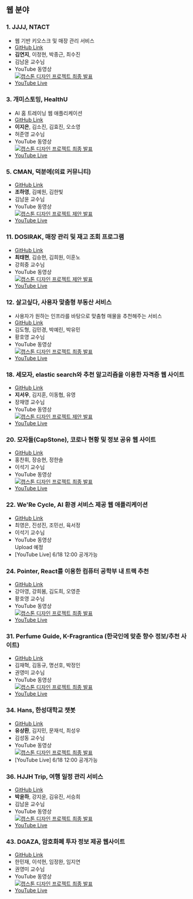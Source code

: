 ## 웹 분야

### 1. JJJJ, NTACT
- 웹 기반 키오스크 및 매장 관리 서비스
- [GitHub Link](https://github.com/coding-Benny/NTACT#readme)
- **김연지**, 이정현, 박종근, 최수진
- 김남윤 교수님
- YouTube 동영상 <br>[![캡스톤 디자인 프로젝트 최종 발표](https://img.youtube.com/vi/Jv8nx1BdveI/0.jpg)](https://youtu.be/Jv8nx1BdveI)
- [YouTube Live](https://www.youtube.com/watch?v=gtd6_RQ6X_o)

### 3. 개미스토밍, HealthU
- AI 홈 트레이닝 웹 애플리케이션
- [GitHub Link](https://github.com/gaemistorming/Capstone-WEB)
- **이지은**, 김소진, 김효진, 오소영
- 허준영 교수님
- YouTube 동영상 <br>[![캡스톤 디자인 프로젝트 최종 발표](https://img.youtube.com/vi/ANM6FzPGNds/maxresdefault.jpg)](https://youtu.be/ANM6FzPGNds)
- [YouTube Live](https://youtu.be/spTkOeXQlGQ)

### 5. CMAN, 덕분에(의료 커뮤니티)
- [GitHub Link](https://github.com/equipoida/CapstoneFinal)
- **조하영**, 김예원, 김한빛
- 김남윤 교수님
- YouTube 동영상 <br>
[![캡스톤 디자인 프로젝트 제안 발표](https://img.youtube.com/vi/xTvoeX3piM0/0.jpg)](https://www.youtube.com/watch?v=xTvoeX3piM0)
- [YouTube Live](https://youtu.be/IcGPTcov_VA)

### 11. DOSIRAK, 매장 관리 및 재고 조회 프로그램
- [GitHub Link](https://github.com/gnssh606/DOSIRAK)
- **최태현**, 김승현, 김희원, 이훈노
- 강희중 교수님
- YouTube 동영상 <br>
[![캡스톤 디자인 프로젝트 제안 발표](https://img.youtube.com/vi/6YcokBnyOJM/0.jpg)](https://www.youtube.com/watch?v=6YcokBnyOJM)
- [YouTube Live](https://www.youtube.com/watch?v=GkqBfKvWj-Q)

### 12. 살고싶다, 사용자 맟춤형 부동산 서비스
- 사용자가 원하는 인프라를 바탕으로 맞춤형 매물을 추천해주는 서비스
- [GitHub Link](https://github.com/salgosipda/Salgosipda)
- 김도형, 김민경, 박예린, 박유민
- 황호영 교수님
- YouTube 동영상 <br> 
[![캡스톤 디자인 프로젝트 최종 발표](https://img.youtube.com/vi/f3Ml7c4RU4E/0.jpg)](https://youtu.be/f3Ml7c4RU4E)
- [YouTube Live]()

### 18. 세모자, elastic search와 추천 알고리즘을 이용한 자격증 웹 사이트
- [GitHub Link](https://github.com/hsu18/Capstone)
- **지서우**, 김지훈, 이동협, 유영
- 장재영 교수님
- YouTube 동영상 <br> 
[![캡스톤 디자인 프로젝트 제안 발표](https://img.youtube.com/vi/swleM4JLy-E/0.jpg)](https://www.youtube.com/watch?v=swleM4JLy-E)
- [YouTube Live](https://youtu.be/780ineZzYvk)

### 20. 모자돌(CapStone), 코로나 현황 및 정보 공유 웹 사이트
- [GitHub Link](https://github.com/seunghyun-Jang/corona-inside)
- 홍찬휘, 장승현, 정한솔
- 이석기 교수님
- YouTube 동영상 <br>
[![캡스톤 디자인 프로젝트 최종 발표](https://img.youtube.com/vi/s5AuLqgoOJE/0.jpg)](https://youtu.be/s5AuLqgoOJE)
- [YouTube Live](https://youtu.be/vcFakfuUG9Q)

### 22. We'Re Cycle, AI 환경 서비스 제공 웹 애플리케이션
- [GitHub Link](https://github.com/uuu0105/werecycle)
- 최영은, 진성진, 조민선, 육서정
- 이석기 교수님
- YouTube 동영상 <br>
Upload 예정
- [YouTube Live] 6/18 12:00 공개가능

### 24. Pointer, React를 이용한 컴퓨터 공학부 내 트랙 추천
- [GitHub Link](https://github.com/ayrdaz/testreact)
- 강아영, 강희봄, 김도희, 오영준
- 황호영 교수님
- YouTube 동영상 <br>
[![캡스톤 디자인 프로젝트 최종 발표](https://img.youtube.com/vi/IGOehedieXs/0.jpg)](https://youtu.be/IGOehedieXs)
- [YouTube Live](https://youtu.be/LcG-zL4xHzE)

### 31. Perfume Guide, K-Fragrantica (한국인에 맞춘 향수 정보/추천 사이트)
- [GitHub Link](https://github.com/PerfumeGuide/Capstone_PerfumeGuide.git)
- 김재혁, 김동규, 명선호, 박정인
- 권영미 교수님
- YouTube 동영상 <br>
[![캡스톤 디자인 프로젝트 최종 발표](https://img.youtube.com/vi/SXLIkEwFVqA/0.jpg)](https://youtu.be/SXLIkEwFVqA)
- [YouTube Live](https://youtu.be/hxQd1yiGbKM)

### 34. Hans, 한성대학교 챗봇
- [GitHub Link](https://github.com/QuaintCoding/chatbot-dialogflow)
- **유상환**, 김지민, 문재석, 최성우
- 김성동 교수님
- YouTube 동영상 <br>
[![캡스톤 디자인 프로젝트 최종 발표](https://img.youtube.com/vi/sGrDE2R9R9g/0.jpg)](https://youtu.be/sGrDE2R9R9g)
- [YouTube Live] 6/18 12:00 공개가능

### 36. HJJH Trip, 여행 일정 관리 서비스
- [GitHub Link](https://github.com/0atx/capstone)
- **박윤하**, 강지윤, 김유진, 서승희
- 김남윤 교수님
- YouTube 동영상 <br>
[![캡스톤 디자인 프로젝트 최종 발표](https://img.youtube.com/vi/615VkJComIY/0.jpg)](https://youtu.be/615VkJComIY)
- [YouTube Live](https://youtu.be/N8uVDuWjIbQ)

### 43. DGAZA, 암호화폐 투자 정보 제공 웹사이트
- [GitHub Link](https://github.com/lim97/lim97.github.io)
- 한민재, 이석현, 임정완, 임지연
- 권영미 교수님
- YouTube 동영상 <br>
[![캡스톤 디자인 프로젝트 최종 발표](https://img.youtube.com/vi/m_k5qqerYbs/0.jpg)](https://youtu.be/m_k5qqerYbs)
- [YouTube Live](https://youtu.be/7Drmxcfq4Mg)